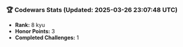 ### 🏆 Codewars Stats (Updated: 2025-03-26 23:07:48 UTC)

- **Rank:** 8 kyu
- **Honor Points:** 3
- **Completed Challenges:** 1
